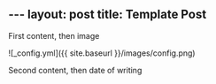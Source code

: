 --- <!--- dont edit layout: post -->
layout: post
title: Template Post
---

First content, then image

![_config.yml]({{ site.baseurl }}/images/config.png)

Second content, then date of writing
